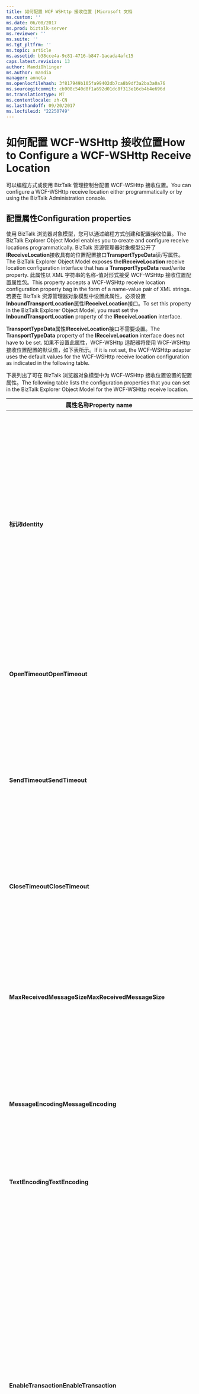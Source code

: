 ```yaml
---
title: 如何配置 WCF WSHttp 接收位置 |Microsoft 文档
ms.custom: ''
ms.date: 06/08/2017
ms.prod: biztalk-server
ms.reviewer: ''
ms.suite: ''
ms.tgt_pltfrm: ''
ms.topic: article
ms.assetid: b38cce4a-9c81-4716-b847-1acada4afc15
caps.latest.revision: 13
author: MandiOhlinger
ms.author: mandia
manager: anneta
ms.openlocfilehash: 3f817949b105fa99402db7ca8b9df3a2ba3a0a76
ms.sourcegitcommit: cb908c540d8f1a692d01dc8f313e16cb4b4e696d
ms.translationtype: MT
ms.contentlocale: zh-CN
ms.lasthandoff: 09/20/2017
ms.locfileid: "22250749"
---
```

# <a name="how-to-configure-a-wcf-wshttp-receive-location"></a><span data-ttu-id="9d7e8-102">如何配置 WCF-WSHttp 接收位置</span><span class="sxs-lookup"><span data-stu-id="9d7e8-102">How to Configure a WCF-WSHttp Receive Location</span></span>
<span data-ttu-id="9d7e8-103">可以编程方式或使用 BizTalk 管理控制台配置 WCF-WSHttp 接收位置。</span><span class="sxs-lookup"><span data-stu-id="9d7e8-103">You can configure a WCF-WSHttp receive location either programmatically or by using the BizTalk Administration console.</span></span>  
  
## <a name="configuration-properties"></a><span data-ttu-id="9d7e8-104">配置属性</span><span class="sxs-lookup"><span data-stu-id="9d7e8-104">Configuration properties</span></span>
  
 <span data-ttu-id="9d7e8-105">使用 BizTalk 浏览器对象模型，您可以通过编程方式创建和配置接收位置。</span><span class="sxs-lookup"><span data-stu-id="9d7e8-105">The BizTalk Explorer Object Model enables you to create and configure receive locations programmatically.</span></span> <span data-ttu-id="9d7e8-106">BizTalk 资源管理器对象模型公开了**IReceiveLocation**接收具有的位置配置接口**TransportTypeData**读/写属性。</span><span class="sxs-lookup"><span data-stu-id="9d7e8-106">The BizTalk Explorer Object Model exposes the**IReceiveLocation** receive location configuration interface that has a **TransportTypeData** read/write property.</span></span> <span data-ttu-id="9d7e8-107">此属性以 XML 字符串的名称-值对形式接受 WCF-WSHttp 接收位置配置属性包。</span><span class="sxs-lookup"><span data-stu-id="9d7e8-107">This property accepts a WCF-WSHttp receive location configuration property bag in the form of a name-value pair of XML strings.</span></span> <span data-ttu-id="9d7e8-108">若要在 BizTalk 资源管理器对象模型中设置此属性，必须设置**InboundTransportLocation**属性**IReceiveLocation**接口。</span><span class="sxs-lookup"><span data-stu-id="9d7e8-108">To set this property in the BizTalk Explorer Object Model, you must set the **InboundTransportLocation** property of the **IReceiveLocation** interface.</span></span>  
  
 <span data-ttu-id="9d7e8-109">**TransportTypeData**属性**IReceiveLocation**接口不需要设置。</span><span class="sxs-lookup"><span data-stu-id="9d7e8-109">The **TransportTypeData** property of the **IReceiveLocation** interface does not have to be set.</span></span> <span data-ttu-id="9d7e8-110">如果不设置此属性，WCF-WSHttp 适配器将使用 WCF-WSHttp 接收位置配置的默认值，如下表所示。</span><span class="sxs-lookup"><span data-stu-id="9d7e8-110">If it is not set, the WCF-WSHttp adapter uses the default values for the WCF-WSHttp receive location configuration as indicated in the following table.</span></span>  
  
 <span data-ttu-id="9d7e8-111">下表列出了可在 BizTalk 浏览器对象模型中为 WCF-WSHttp 接收位置设置的配置属性。</span><span class="sxs-lookup"><span data-stu-id="9d7e8-111">The following table lists the configuration properties that you can set in the BizTalk Explorer Object Model for the WCF-WSHttp receive location.</span></span>  
  
|<span data-ttu-id="9d7e8-112">属性名称</span><span class="sxs-lookup"><span data-stu-id="9d7e8-112">Property name</span></span>|<span data-ttu-id="9d7e8-113">类型</span><span class="sxs-lookup"><span data-stu-id="9d7e8-113">Type</span></span>|<span data-ttu-id="9d7e8-114">Description</span><span class="sxs-lookup"><span data-stu-id="9d7e8-114">Description</span></span>|  
|-------------------|----------|-----------------|  
|<span data-ttu-id="9d7e8-115">**标识**</span><span class="sxs-lookup"><span data-stu-id="9d7e8-115">**Identity**</span></span>|<span data-ttu-id="9d7e8-116">XML Blob</span><span class="sxs-lookup"><span data-stu-id="9d7e8-116">XML Blob</span></span><br /><br /> <span data-ttu-id="9d7e8-117">例如：</span><span class="sxs-lookup"><span data-stu-id="9d7e8-117">Example:</span></span><br /><br /> <span data-ttu-id="9d7e8-118">&lt;标识&gt;</span><span class="sxs-lookup"><span data-stu-id="9d7e8-118">&lt;identity&gt;</span></span><br /><br /> <span data-ttu-id="9d7e8-119">&lt;userPrincipalName 值 ="username@contoso.com"/&gt;</span><span class="sxs-lookup"><span data-stu-id="9d7e8-119">&lt;userPrincipalName value="username@contoso.com" /&gt;</span></span><br /><br /> <span data-ttu-id="9d7e8-120">&lt;/identity&gt;</span><span class="sxs-lookup"><span data-stu-id="9d7e8-120">&lt;/identity&gt;</span></span>|<span data-ttu-id="9d7e8-121">指定此接收位置提供的服务的标识。</span><span class="sxs-lookup"><span data-stu-id="9d7e8-121">Specify the identity of the service that this receive location provides.</span></span> <span data-ttu-id="9d7e8-122">可以为指定的值**标识**属性而异的安全配置。</span><span class="sxs-lookup"><span data-stu-id="9d7e8-122">The values that can be specified for the **Identity** property differ according to the security configuration.</span></span> <span data-ttu-id="9d7e8-123">通过这些设置，客户端可对此接收位置进行验证。</span><span class="sxs-lookup"><span data-stu-id="9d7e8-123">These settings enable the client to authenticate this receive location.</span></span> <span data-ttu-id="9d7e8-124">在客户端与服务进行握手的过程中，Windows Communication Foundation (WCF) 基础结构将确保预期服务的标识与此元素的值保持一致。</span><span class="sxs-lookup"><span data-stu-id="9d7e8-124">In the handshake process between the client and service, the Windows Communication Foundation (WCF) infrastructure will ensure that the identity of the expected service matches the values of this element.</span></span><br /><br /> <span data-ttu-id="9d7e8-125">默认值为空字符串。</span><span class="sxs-lookup"><span data-stu-id="9d7e8-125">The default is an empty string.</span></span>|  
|<span data-ttu-id="9d7e8-126">**OpenTimeout**</span><span class="sxs-lookup"><span data-stu-id="9d7e8-126">**OpenTimeout**</span></span>|<span data-ttu-id="9d7e8-127">**System.TimeSpan**</span><span class="sxs-lookup"><span data-stu-id="9d7e8-127">**System.TimeSpan**</span></span>|<span data-ttu-id="9d7e8-128">指定一个时间跨度值来表示为完成信道打开操作提供的时间间隔。</span><span class="sxs-lookup"><span data-stu-id="9d7e8-128">Specify a time span value that indicates the interval of time provided for a channel open operation to complete.</span></span><br /><br /> <span data-ttu-id="9d7e8-129">默认值：00:01:00</span><span class="sxs-lookup"><span data-stu-id="9d7e8-129">Default value: 00:01:00</span></span>|  
|<span data-ttu-id="9d7e8-130">**SendTimeout**</span><span class="sxs-lookup"><span data-stu-id="9d7e8-130">**SendTimeout**</span></span>|<span data-ttu-id="9d7e8-131">**System.TimeSpan**</span><span class="sxs-lookup"><span data-stu-id="9d7e8-131">**System.TimeSpan**</span></span>|<span data-ttu-id="9d7e8-132">指定一个时间跨度值来表示为完成发送操作提供的时间间隔。</span><span class="sxs-lookup"><span data-stu-id="9d7e8-132">Specify a time span value that indicates the interval of time provided for a send operation to complete.</span></span> <span data-ttu-id="9d7e8-133">如果使用请求-响应接收端口，则此值指定完成整个交互的时间跨度（即使客户端返回一条大消息）。</span><span class="sxs-lookup"><span data-stu-id="9d7e8-133">If you use a request-response receive port, this value specifies a time span for the whole interaction to complete, even if the client returns a large message.</span></span><br /><br /> <span data-ttu-id="9d7e8-134">默认值：00:01:00</span><span class="sxs-lookup"><span data-stu-id="9d7e8-134">Default value: 00:01:00</span></span>|  
|<span data-ttu-id="9d7e8-135">**CloseTimeout**</span><span class="sxs-lookup"><span data-stu-id="9d7e8-135">**CloseTimeout**</span></span>|<span data-ttu-id="9d7e8-136">**System.TimeSpan**</span><span class="sxs-lookup"><span data-stu-id="9d7e8-136">**System.TimeSpan**</span></span>|<span data-ttu-id="9d7e8-137">指定一个时间跨度值来表示为完成信道关闭操作提供的时间间隔。</span><span class="sxs-lookup"><span data-stu-id="9d7e8-137">Specify a time span value that indicates the interval of time provided for a channel close operation to complete.</span></span><br /><br /> <span data-ttu-id="9d7e8-138">默认值：00:01:00</span><span class="sxs-lookup"><span data-stu-id="9d7e8-138">Default value: 00:01:00</span></span>|  
|<span data-ttu-id="9d7e8-139">**MaxReceivedMessageSize**</span><span class="sxs-lookup"><span data-stu-id="9d7e8-139">**MaxReceivedMessageSize**</span></span>|<span data-ttu-id="9d7e8-140">Integer</span><span class="sxs-lookup"><span data-stu-id="9d7e8-140">Integer</span></span>|<span data-ttu-id="9d7e8-141">指定网络上可接收的消息的最大大小（包括标头），以字节为单位。</span><span class="sxs-lookup"><span data-stu-id="9d7e8-141">Specify the maximum size, in bytes, for a message (including headers) that can be received on the wire.</span></span> <span data-ttu-id="9d7e8-142">消息的大小受为每条消息分配的内存量的限制。</span><span class="sxs-lookup"><span data-stu-id="9d7e8-142">The size of the messages is bounded by the amount of memory allocated for each message.</span></span> <span data-ttu-id="9d7e8-143">你可以使用此属性来降低受拒绝服务 (DoS) 攻击的可能性。</span><span class="sxs-lookup"><span data-stu-id="9d7e8-143">You can use this property to limit exposure to denial of service (DoS) attacks.</span></span><br /><br /> <span data-ttu-id="9d7e8-144">默认值：65536</span><span class="sxs-lookup"><span data-stu-id="9d7e8-144">Default value: 65536</span></span>|  
|<span data-ttu-id="9d7e8-145">**MessageEncoding**</span><span class="sxs-lookup"><span data-stu-id="9d7e8-145">**MessageEncoding**</span></span>|<span data-ttu-id="9d7e8-146">Enum</span><span class="sxs-lookup"><span data-stu-id="9d7e8-146">Enum</span></span><br /><br /> <span data-ttu-id="9d7e8-147">-   **文本**-使用文本消息编码器。</span><span class="sxs-lookup"><span data-stu-id="9d7e8-147">-   **Text** - Use a text message encoder.</span></span><br /><span data-ttu-id="9d7e8-148">-   **Mtom** -使用消息传输优化机制 1.0 (MTOM) 编码器。</span><span class="sxs-lookup"><span data-stu-id="9d7e8-148">-   **Mtom** - Use a Message Transmission Optimization Mechanism 1.0 (MTOM) encoder.</span></span>|<span data-ttu-id="9d7e8-149">指定用于对 SOAP 消息进行编码的编码器。</span><span class="sxs-lookup"><span data-stu-id="9d7e8-149">Specify the encoder used to encode the SOAP message.</span></span><br /><br /> <span data-ttu-id="9d7e8-150">默认值：**文本**</span><span class="sxs-lookup"><span data-stu-id="9d7e8-150">Default value: **Text**</span></span>|  
|<span data-ttu-id="9d7e8-151">**TextEncoding**</span><span class="sxs-lookup"><span data-stu-id="9d7e8-151">**TextEncoding**</span></span>|<span data-ttu-id="9d7e8-152">Enum</span><span class="sxs-lookup"><span data-stu-id="9d7e8-152">Enum</span></span><br /><br /> <span data-ttu-id="9d7e8-153">-   **unicodeFFF** -Unicode BigEndian 编码。</span><span class="sxs-lookup"><span data-stu-id="9d7e8-153">-   **unicodeFFF** - Unicode BigEndian encoding.</span></span><br /><span data-ttu-id="9d7e8-154">-   **utf-16** -16 位编码。</span><span class="sxs-lookup"><span data-stu-id="9d7e8-154">-   **utf-16** - 16-bit encoding.</span></span><br /><span data-ttu-id="9d7e8-155">-   **utf-8** -8 位编码</span><span class="sxs-lookup"><span data-stu-id="9d7e8-155">-   **utf-8** - 8-bit encoding</span></span>|<span data-ttu-id="9d7e8-156">指定的字符集编码要用于在绑定上发出消息时**MessageEncoding**属性设置为**文本**。</span><span class="sxs-lookup"><span data-stu-id="9d7e8-156">Specify the character set encoding to be used for emitting messages on the binding when the **MessageEncoding** property is set to **Text**.</span></span><br /><br /> <span data-ttu-id="9d7e8-157">默认值： **utf-8**</span><span class="sxs-lookup"><span data-stu-id="9d7e8-157">Default value: **utf-8**</span></span>|  
|<span data-ttu-id="9d7e8-158">**EnableTransaction**</span><span class="sxs-lookup"><span data-stu-id="9d7e8-158">**EnableTransaction**</span></span>|<span data-ttu-id="9d7e8-159">Boolean</span><span class="sxs-lookup"><span data-stu-id="9d7e8-159">Boolean</span></span>|<span data-ttu-id="9d7e8-160">指定是否使用从客户端流入的事务将消息提交给 MessageBox 数据库。</span><span class="sxs-lookup"><span data-stu-id="9d7e8-160">Specify whether a message is submitted to the MessageBox database using the transaction flowed from clients.</span></span> <span data-ttu-id="9d7e8-161">如果此属性为`True`，要求客户端提交消息使用**Ws-atomictransaction**协议。</span><span class="sxs-lookup"><span data-stu-id="9d7e8-161">If this property is `True`, the clients are required to submit messages using the **WS-AtomicTransaction** protocol.</span></span> <span data-ttu-id="9d7e8-162">如果客户端提交事务作用域之外的消息，则此接收位置将向客户端返回一个异常，并且不会挂起任何消息。</span><span class="sxs-lookup"><span data-stu-id="9d7e8-162">If the clients submit messages outside the transactional scope then this receive location returns an exception back to the clients, and no messages are suspended.</span></span><br /><br /> <span data-ttu-id="9d7e8-163">该选项只可用于单向接收位置。</span><span class="sxs-lookup"><span data-stu-id="9d7e8-163">The option is available only for one-way receive locations.</span></span> <span data-ttu-id="9d7e8-164">如果客户端为请求-响应接收位置提交事务上下文中的消息，则会向客户端返回一个异常，并且不会挂起任何消息。</span><span class="sxs-lookup"><span data-stu-id="9d7e8-164">If the clients submit messages in a transactional context for request-response receive locations, then an exception is returned back to the clients and no messages are suspended.</span></span><br /><br /> <span data-ttu-id="9d7e8-165">默认值：30`False`</span><span class="sxs-lookup"><span data-stu-id="9d7e8-165">Default value: `False`</span></span>|  
|<span data-ttu-id="9d7e8-166">**MaxConcurrentCalls**</span><span class="sxs-lookup"><span data-stu-id="9d7e8-166">**MaxConcurrentCalls**</span></span>|<span data-ttu-id="9d7e8-167">Integer</span><span class="sxs-lookup"><span data-stu-id="9d7e8-167">Integer</span></span>|<span data-ttu-id="9d7e8-168">指定针对单个服务实例的并发调用的数目。</span><span class="sxs-lookup"><span data-stu-id="9d7e8-168">Specify the number of concurrent calls to a single service instance.</span></span> <span data-ttu-id="9d7e8-169">超出此限制的调用将在队列中排队。</span><span class="sxs-lookup"><span data-stu-id="9d7e8-169">Calls in excess of the limit are queued.</span></span> <span data-ttu-id="9d7e8-170">此属性的范围是从 1 到 Int32.MaxValue。</span><span class="sxs-lookup"><span data-stu-id="9d7e8-170">The range of this property is from 1 to Int32.MaxValue.</span></span> <span data-ttu-id="9d7e8-171">默认值：200</span><span class="sxs-lookup"><span data-stu-id="9d7e8-171">Default value: 200</span></span>|  
|<span data-ttu-id="9d7e8-172">**SecurityMode**</span><span class="sxs-lookup"><span data-stu-id="9d7e8-172">**SecurityMode**</span></span>|<span data-ttu-id="9d7e8-173">Enum</span><span class="sxs-lookup"><span data-stu-id="9d7e8-173">Enum</span></span><br /><br /> <span data-ttu-id="9d7e8-174">-   **无**</span><span class="sxs-lookup"><span data-stu-id="9d7e8-174">-   **None**</span></span><br /><span data-ttu-id="9d7e8-175">-   **消息**</span><span class="sxs-lookup"><span data-stu-id="9d7e8-175">-   **Message**</span></span><br /><span data-ttu-id="9d7e8-176">-   **传输**</span><span class="sxs-lookup"><span data-stu-id="9d7e8-176">-   **Transport**</span></span><br /><span data-ttu-id="9d7e8-177">-   **TransportWithMessageCredential**</span><span class="sxs-lookup"><span data-stu-id="9d7e8-177">-   **TransportWithMessageCredential**</span></span><br /><br /> <span data-ttu-id="9d7e8-178">有关成员名称的详细信息**SecurityMode**属性，请参阅**安全模式**中的属性**WCF WSHttp 传输属性对话框中，接收、 安全**选项卡[!INCLUDE[ui-guidance-developers-reference](../includes/ui-guidance-developers-reference.md)]。</span><span class="sxs-lookup"><span data-stu-id="9d7e8-178">For more information about the member names for the **SecurityMode** property, see the **Security mode** property in the **WCF-WSHttp Transport Properties Dialog Box, Receive, Security** tab [!INCLUDE[ui-guidance-developers-reference](../includes/ui-guidance-developers-reference.md)].</span></span> |<span data-ttu-id="9d7e8-179">指定使用的安全类型。</span><span class="sxs-lookup"><span data-stu-id="9d7e8-179">Specify the type of security that is used.</span></span><br /><br /> <span data-ttu-id="9d7e8-180">默认值：**消息**</span><span class="sxs-lookup"><span data-stu-id="9d7e8-180">Default value: **Message**</span></span>|  
|<span data-ttu-id="9d7e8-181">**TransportClientCredentialType**</span><span class="sxs-lookup"><span data-stu-id="9d7e8-181">**TransportClientCredentialType**</span></span>|<span data-ttu-id="9d7e8-182">Enum</span><span class="sxs-lookup"><span data-stu-id="9d7e8-182">Enum</span></span><br /><br /> <span data-ttu-id="9d7e8-183">-   **无**</span><span class="sxs-lookup"><span data-stu-id="9d7e8-183">-   **None**</span></span><br /><span data-ttu-id="9d7e8-184">-   **基本**</span><span class="sxs-lookup"><span data-stu-id="9d7e8-184">-   **Basic**</span></span><br /><span data-ttu-id="9d7e8-185">-   **Ntlm**</span><span class="sxs-lookup"><span data-stu-id="9d7e8-185">-   **Ntlm**</span></span><br /><span data-ttu-id="9d7e8-186">-   **Windows**</span><span class="sxs-lookup"><span data-stu-id="9d7e8-186">-   **Windows**</span></span><br /><span data-ttu-id="9d7e8-187">-   **证书**</span><span class="sxs-lookup"><span data-stu-id="9d7e8-187">-   **Certificate**</span></span><br /><br /> <span data-ttu-id="9d7e8-188">有关成员名称的详细信息**TransportClientCredentialType**属性，请参阅**传输客户端凭据类型**中的属性**WCF WSHttp 传输属性对话框中，接收、 安全**选项卡[!INCLUDE[ui-guidance-developers-reference](../includes/ui-guidance-developers-reference.md)]。</span><span class="sxs-lookup"><span data-stu-id="9d7e8-188">For more information about the member names for the **TransportClientCredentialType** property, see the **Transport client credential type** property in the **WCF-WSHttp Transport Properties Dialog Box, Receive, Security** tab [!INCLUDE[ui-guidance-developers-reference](../includes/ui-guidance-developers-reference.md)].</span></span>|<span data-ttu-id="9d7e8-189">指定执行客户端验证时要使用的凭据类型。</span><span class="sxs-lookup"><span data-stu-id="9d7e8-189">Specify the type of credential to be used when performing the client authentication.</span></span><br /><br /> <span data-ttu-id="9d7e8-190">默认值： **Windows**</span><span class="sxs-lookup"><span data-stu-id="9d7e8-190">Default value: **Windows**</span></span>|  
|<span data-ttu-id="9d7e8-191">**MessageClientCredentialType**</span><span class="sxs-lookup"><span data-stu-id="9d7e8-191">**MessageClientCredentialType**</span></span>|<span data-ttu-id="9d7e8-192">Enum</span><span class="sxs-lookup"><span data-stu-id="9d7e8-192">Enum</span></span><br /><br /> <span data-ttu-id="9d7e8-193">-   **无**</span><span class="sxs-lookup"><span data-stu-id="9d7e8-193">-   **None**</span></span><br /><span data-ttu-id="9d7e8-194">-   **Windows**</span><span class="sxs-lookup"><span data-stu-id="9d7e8-194">-   **Windows**</span></span><br /><span data-ttu-id="9d7e8-195">-   **用户名**</span><span class="sxs-lookup"><span data-stu-id="9d7e8-195">-   **UserName**</span></span><br /><span data-ttu-id="9d7e8-196">-   **证书**</span><span class="sxs-lookup"><span data-stu-id="9d7e8-196">-   **Certificate**</span></span><br /><br /> <span data-ttu-id="9d7e8-197">有关成员名称的详细信息**MessageClientCredentialType**属性，请参阅**消息客户端凭据类型**中的属性**WCF WSHttp 传输属性对话框框中，接收、 安全**选项卡[!INCLUDE[ui-guidance-developers-reference](../includes/ui-guidance-developers-reference.md)]。</span><span class="sxs-lookup"><span data-stu-id="9d7e8-197">For more information about the member names for the **MessageClientCredentialType** property, see the **Message client credential type** property in the **WCF-WSHttp Transport Properties Dialog Box, Receive, Security** tab [!INCLUDE[ui-guidance-developers-reference](../includes/ui-guidance-developers-reference.md)].</span></span>|<span data-ttu-id="9d7e8-198">指定使用基于消息的安全性对客户端执行验证时所用的凭据类型。</span><span class="sxs-lookup"><span data-stu-id="9d7e8-198">Specify the type of credential to be used when performing client authentication using message-based security.</span></span><br /><br /> <span data-ttu-id="9d7e8-199">默认值： **Windows**</span><span class="sxs-lookup"><span data-stu-id="9d7e8-199">Default value: **Windows**</span></span>|  
|<span data-ttu-id="9d7e8-200">**AlgorithmSuite**</span><span class="sxs-lookup"><span data-stu-id="9d7e8-200">**AlgorithmSuite**</span></span>|<span data-ttu-id="9d7e8-201">Enum</span><span class="sxs-lookup"><span data-stu-id="9d7e8-201">Enum</span></span><br /><br /> <span data-ttu-id="9d7e8-202">有关成员名称的详细信息**AlgorithmSuite**属性，请参阅**算法套件**中的属性**WCF WSHttp 传输属性对话框中，接收，安全**选项卡[!INCLUDE[ui-guidance-developers-reference](../includes/ui-guidance-developers-reference.md)]。</span><span class="sxs-lookup"><span data-stu-id="9d7e8-202">For more information about the member names for the **AlgorithmSuite** property, see the **Algorithm suite** property in the **WCF-WSHttp Transport Properties Dialog Box, Receive, Security** tab [!INCLUDE[ui-guidance-developers-reference](../includes/ui-guidance-developers-reference.md)].</span></span>|<span data-ttu-id="9d7e8-203">指定消息加密和密钥包装算法。</span><span class="sxs-lookup"><span data-stu-id="9d7e8-203">Specify the message encryption and key-wrap algorithms.</span></span> <span data-ttu-id="9d7e8-204">这些算法与“安全策略语言”(WS-SecurityPolicy) 规范中指定的算法一致。</span><span class="sxs-lookup"><span data-stu-id="9d7e8-204">These algorithms map to those specified in the Security Policy Language (WS-SecurityPolicy) specification.</span></span><br /><br /> <span data-ttu-id="9d7e8-205">默认值： **Basic256**</span><span class="sxs-lookup"><span data-stu-id="9d7e8-205">Default value: **Basic256**</span></span>|  
|<span data-ttu-id="9d7e8-206">**NegotiateServiceCredential**</span><span class="sxs-lookup"><span data-stu-id="9d7e8-206">**NegotiateServiceCredential**</span></span>|<span data-ttu-id="9d7e8-207">Boolean</span><span class="sxs-lookup"><span data-stu-id="9d7e8-207">Boolean</span></span>|<span data-ttu-id="9d7e8-208">指定是在带外客户端提供服务凭据，还是通过协商过程从服务将服务凭据提供给客户端。</span><span class="sxs-lookup"><span data-stu-id="9d7e8-208">Specify whether the service credential is provisioned at the client out of band, or is obtained from the service to the client through a process of negotiation.</span></span> <span data-ttu-id="9d7e8-209">这种协商是正常消息交换开始前的准备过程。</span><span class="sxs-lookup"><span data-stu-id="9d7e8-209">Such a negotiation is a precursor to the usual message exchange.</span></span><br /><br /> <span data-ttu-id="9d7e8-210">如果**MessageClientCredentialType**属性等于**无**，**用户名**，或**证书**，此属性设置为**False**意味着服务证书位于带外客户端和客户端需要指定服务证书。</span><span class="sxs-lookup"><span data-stu-id="9d7e8-210">If the **MessageClientCredentialType** property equals **None**, **Username**, or **Certificate**, setting this property to **False** implies that the service certificate is available at the client out of band and that the client needs to specify the service certificate.</span></span> <span data-ttu-id="9d7e8-211">此模式可与实现 WS-Trust 和 WS-SecureConversation 的 SOAP 堆栈交互操作。</span><span class="sxs-lookup"><span data-stu-id="9d7e8-211">This mode is interoperable with SOAP stacks that implement WS-Trust and WS-SecureConversation.</span></span><br /><br /> <span data-ttu-id="9d7e8-212">如果**MessageClientCredentialType**属性设置为**Windows**，此属性设置为**False**指定基于 Kerberos 的身份验证。</span><span class="sxs-lookup"><span data-stu-id="9d7e8-212">If the **MessageClientCredentialType** property is set to **Windows**, setting this property to **False** specifies Kerberos-based authentication.</span></span> <span data-ttu-id="9d7e8-213">这意味着客户端和服务必须属于同一个 Kerberos 域。</span><span class="sxs-lookup"><span data-stu-id="9d7e8-213">This means that the client and service must be part of the same Kerberos domain.</span></span> <span data-ttu-id="9d7e8-214">此模式可与实现 Kerberos 标记配置文件（在 OASIS WSS TC 中定义）以及 WS-Trust 和 WS-SecureConversation 的 SOAP 堆栈交互操作。</span><span class="sxs-lookup"><span data-stu-id="9d7e8-214">This mode is interoperable with SOAP stacks that implement the Kerberos token profile (as defined at OASIS WSS TC) as well as WS-Trust and WS-SecureConversation.</span></span><br /><br /> <span data-ttu-id="9d7e8-215">当此属性是**True**，会引起通过 SOAP 消息隧道 SPNego 交换的.NET SOAP 协商。</span><span class="sxs-lookup"><span data-stu-id="9d7e8-215">When this property is **True**, it causes a .NET SOAP negotiation that tunnels SPNego exchange over SOAP messages.</span></span><br /><br /> <span data-ttu-id="9d7e8-216">默认值： **True**</span><span class="sxs-lookup"><span data-stu-id="9d7e8-216">Default value: **True**</span></span>|  
|<span data-ttu-id="9d7e8-217">**EstablishSecurityContext**</span><span class="sxs-lookup"><span data-stu-id="9d7e8-217">**EstablishSecurityContext**</span></span>|<span data-ttu-id="9d7e8-218">Boolean</span><span class="sxs-lookup"><span data-stu-id="9d7e8-218">Boolean</span></span>|<span data-ttu-id="9d7e8-219">指定安全通道是否建立安全会话。</span><span class="sxs-lookup"><span data-stu-id="9d7e8-219">Specify whether the security channel establishes a secure session.</span></span> <span data-ttu-id="9d7e8-220">安全会话在交换应用程序消息之前建立安全上下文标记 (SCT)。</span><span class="sxs-lookup"><span data-stu-id="9d7e8-220">A secure session establishes a Security Context Token (SCT) before exchanging the application messages.</span></span><br /><br /> <span data-ttu-id="9d7e8-221">默认值： **True**</span><span class="sxs-lookup"><span data-stu-id="9d7e8-221">Default value: **True**</span></span>|  
|<span data-ttu-id="9d7e8-222">**ServiceCertificate**</span><span class="sxs-lookup"><span data-stu-id="9d7e8-222">**ServiceCertificate**</span></span>|<span data-ttu-id="9d7e8-223">字符串</span><span class="sxs-lookup"><span data-stu-id="9d7e8-223">String</span></span>|<span data-ttu-id="9d7e8-224">为此接收位置指定 X.509 证书的指纹，客户端利用该指纹验证服务。</span><span class="sxs-lookup"><span data-stu-id="9d7e8-224">Specify the thumbprint of the X.509 certificate for this receive location that the clients use to authenticate the service.</span></span> <span data-ttu-id="9d7e8-225">此属性使用的证书必须安装到**我**将存储在**当前用户**位置。</span><span class="sxs-lookup"><span data-stu-id="9d7e8-225">The certificate to be used for this property must be installed into the **My** store in the **Current User** location.</span></span> <span data-ttu-id="9d7e8-226">**注意：** 必须安装到的服务证书**当前用户**承载此接收位置接收处理程序的用户帐户的位置。</span><span class="sxs-lookup"><span data-stu-id="9d7e8-226">**Note:**  You must install the service certificate into the **Current User** location of the user account for the receive handler hosting this receive location.</span></span> <br /><br /> <span data-ttu-id="9d7e8-227">默认值为空字符串。</span><span class="sxs-lookup"><span data-stu-id="9d7e8-227">The default is an empty string.</span></span>|  
|<span data-ttu-id="9d7e8-228">**UseSSO**</span><span class="sxs-lookup"><span data-stu-id="9d7e8-228">**UseSSO**</span></span>|<span data-ttu-id="9d7e8-229">Boolean</span><span class="sxs-lookup"><span data-stu-id="9d7e8-229">Boolean</span></span>|<span data-ttu-id="9d7e8-230">指定是否使用企业单一登录 (SSO) 检索客户端凭据以颁发 SSO 票证。</span><span class="sxs-lookup"><span data-stu-id="9d7e8-230">Specify whether to use Enterprise Single Sign-On (SSO) to retrieve client credentials to issue an SSO ticket.</span></span> <span data-ttu-id="9d7e8-231">有关安全配置的详细信息支持 SSO，请参阅"企业单一登录可支持性的 WCF WSHttp 接收适配器"一节中**WCF WSHttp 传输属性对话框中，接收、 安全**选项卡[!INCLUDE[ui-guidance-developers-reference](../includes/ui-guidance-developers-reference.md)]。</span><span class="sxs-lookup"><span data-stu-id="9d7e8-231">For more information about the security configurations supporting SSO, see the section, "Enterprise Single Sign-On Supportability for the WCF-WSHttp Receive Adapter" in the **WCF-WSHttp Transport Properties Dialog Box, Receive, Security** tab [!INCLUDE[ui-guidance-developers-reference](../includes/ui-guidance-developers-reference.md)].</span></span>|  
|<span data-ttu-id="9d7e8-232">**InboundBodyLocation**</span><span class="sxs-lookup"><span data-stu-id="9d7e8-232">**InboundBodyLocation**</span></span>|<span data-ttu-id="9d7e8-233">Enum</span><span class="sxs-lookup"><span data-stu-id="9d7e8-233">Enum</span></span><br /><br /> <span data-ttu-id="9d7e8-234">-   **UseBodyElement** -使用 SOAP 的内容**正文**传入消息创建 BizTalk 消息正文部分的元素。</span><span class="sxs-lookup"><span data-stu-id="9d7e8-234">-   **UseBodyElement** - Use the content of the SOAP **Body** element of an incoming message to create the BizTalk message body part.</span></span> <span data-ttu-id="9d7e8-235">如果 **Body** 元素具有多个子元素，则只有第一个元素将成为 BizTalk 消息正文部分。</span><span class="sxs-lookup"><span data-stu-id="9d7e8-235">If the **Body** element has more than one child element, only the first element becomes the BizTalk message body part.</span></span><br /><span data-ttu-id="9d7e8-236">-   **UseEnvelope** -从整个 SOAP 创建 BizTalk 消息正文部分**信封**传入消息。</span><span class="sxs-lookup"><span data-stu-id="9d7e8-236">-   **UseEnvelope** - Create the BizTalk message body part from the entire SOAP **Envelope** of an incoming message.</span></span><br /><span data-ttu-id="9d7e8-237">-   **UseBodyPath** -使用中的正文路径表达式**InboundBodyPathExpression**属性创建 BizTalk 消息正文部分。</span><span class="sxs-lookup"><span data-stu-id="9d7e8-237">-   **UseBodyPath** - Use the body path expression in the **InboundBodyPathExpression** property to create the BizTalk message body part.</span></span> <span data-ttu-id="9d7e8-238">针对传入消息的 SOAP **Body** 元素的直接子元素计算正文路径表达式。</span><span class="sxs-lookup"><span data-stu-id="9d7e8-238">The body path expression is evaluated against the immediate child element of the SOAP **Body** element of an incoming message.</span></span> <span data-ttu-id="9d7e8-239">此属性仅对要求-响应端口有效。</span><span class="sxs-lookup"><span data-stu-id="9d7e8-239">This property is valid only for solicit-response ports.</span></span><br /><br /> <span data-ttu-id="9d7e8-240">有关如何使用**InboundBodyLocation**属性，请参阅[为 WCF 适配器指定消息正文](../core/specifying-the-message-body-for-the-wcf-adapters.md)。</span><span class="sxs-lookup"><span data-stu-id="9d7e8-240">For more information about how to use the **InboundBodyLocation** property, see [Specifying the Message Body for the WCF Adapters](../core/specifying-the-message-body-for-the-wcf-adapters.md).</span></span>|<span data-ttu-id="9d7e8-241">指定 SOAP 数据选择**正文**传入 WCF 消息的元素。</span><span class="sxs-lookup"><span data-stu-id="9d7e8-241">Specify the data selection for the SOAP **Body** element of incoming WCF messages.</span></span><br /><br /> <span data-ttu-id="9d7e8-242">默认值： **UseBodyElement**</span><span class="sxs-lookup"><span data-stu-id="9d7e8-242">Default value: **UseBodyElement**</span></span>|  
|<span data-ttu-id="9d7e8-243">**InboundBodyPathExpression**</span><span class="sxs-lookup"><span data-stu-id="9d7e8-243">**InboundBodyPathExpression**</span></span>|<span data-ttu-id="9d7e8-244">字符串</span><span class="sxs-lookup"><span data-stu-id="9d7e8-244">String</span></span><br /><br /> <span data-ttu-id="9d7e8-245">有关如何使用**InboundBodyPathExpression**属性，请参阅[WCF 适配器属性架构和属性](../core/wcf-adapters-property-schema-and-properties.md)。</span><span class="sxs-lookup"><span data-stu-id="9d7e8-245">For more information about how to use the **InboundBodyPathExpression** property, see [WCF Adapters Property Schema and Properties](../core/wcf-adapters-property-schema-and-properties.md).</span></span>|<span data-ttu-id="9d7e8-246">指定正文路径表达式以标识传入消息中用于创建 BizTalk 消息正文部分的特定部分。</span><span class="sxs-lookup"><span data-stu-id="9d7e8-246">Specify the body path expression to identify a specific part of an incoming message used to create the BizTalk message body part.</span></span> <span data-ttu-id="9d7e8-247">此正文路径表达式针对 SOAP 的即时子元素进行评估**正文**传入消息的节点。</span><span class="sxs-lookup"><span data-stu-id="9d7e8-247">This body path expression is evaluated against the immediate child element of the SOAP **Body** node of an incoming message.</span></span> <span data-ttu-id="9d7e8-248">如果此正文路径表达式返回多个节点，则只选择第一个节点作为 BizTalk 消息正文部分。</span><span class="sxs-lookup"><span data-stu-id="9d7e8-248">If this body path expression returns more than one node, only the first node is chosen for the BizTalk message body part.</span></span> <span data-ttu-id="9d7e8-249">此属性是必需的如果**InboundBodyLocation**属性设置为**UseBodyPath**。</span><span class="sxs-lookup"><span data-stu-id="9d7e8-249">This property is required if the **InboundBodyLocation** property is set to **UseBodyPath**.</span></span><br /><br /> <span data-ttu-id="9d7e8-250">默认值为空字符串。</span><span class="sxs-lookup"><span data-stu-id="9d7e8-250">The default is an empty string.</span></span>|  
|<span data-ttu-id="9d7e8-251">**InboundNodeEncoding**</span><span class="sxs-lookup"><span data-stu-id="9d7e8-251">**InboundNodeEncoding**</span></span>|<span data-ttu-id="9d7e8-252">Enum</span><span class="sxs-lookup"><span data-stu-id="9d7e8-252">Enum</span></span><br /><br /> <span data-ttu-id="9d7e8-253">-   **Base64** -Base64 编码。</span><span class="sxs-lookup"><span data-stu-id="9d7e8-253">-   **Base64** - Base64 encoding.</span></span><br /><span data-ttu-id="9d7e8-254">-   **十六进制**-十六进制编码。</span><span class="sxs-lookup"><span data-stu-id="9d7e8-254">-   **Hex** - Hexadecimal encoding.</span></span><br /><span data-ttu-id="9d7e8-255">-   **字符串**编码文本的 utf-8。</span><span class="sxs-lookup"><span data-stu-id="9d7e8-255">-   **String** - Text encoding - UTF-8.</span></span><br /><span data-ttu-id="9d7e8-256">-   **XML** -WCF 适配器使用由正文路径表达式中所选节点的外部 XML 创建 BizTalk 消息正文**InboundBodyPathExpression**。</span><span class="sxs-lookup"><span data-stu-id="9d7e8-256">-   **XML** - The WCF adapters create the BizTalk message body with the outer XML of the node selected by the body path expression in **InboundBodyPathExpression**.</span></span>|<span data-ttu-id="9d7e8-257">指定的编码，WCF WSHttp 接收适配器使用要解码识别由正文路径表达式中指定的节点类型**InboundBodyPathExpression**。</span><span class="sxs-lookup"><span data-stu-id="9d7e8-257">Specify the type of encoding that the WCF-WSHttp receive adapter uses to decode the node identified by the body path expression specified in **InboundBodyPathExpression**.</span></span> <span data-ttu-id="9d7e8-258">此属性是必需的如果**InboundBodyLocation**属性设置为**UseBodyPath**。</span><span class="sxs-lookup"><span data-stu-id="9d7e8-258">This property is required if the **InboundBodyLocation** property is set to **UseBodyPath**.</span></span><br /><br /> <span data-ttu-id="9d7e8-259">默认值： **XML**</span><span class="sxs-lookup"><span data-stu-id="9d7e8-259">Default value: **XML**</span></span>|  
|<span data-ttu-id="9d7e8-260">**OutboundBodyLocation**</span><span class="sxs-lookup"><span data-stu-id="9d7e8-260">**OutboundBodyLocation**</span></span>|<span data-ttu-id="9d7e8-261">Enum</span><span class="sxs-lookup"><span data-stu-id="9d7e8-261">Enum</span></span><br /><br /> <span data-ttu-id="9d7e8-262">-   **UseBodyElement** -BizTalk 消息正文部分用于创建的 SOAP 内容**正文**的传出的响应消息的元素。</span><span class="sxs-lookup"><span data-stu-id="9d7e8-262">-   **UseBodyElement** - Use the BizTalk message body part to create the content of the SOAP **Body** element for an outgoing response message.</span></span><br /><span data-ttu-id="9d7e8-263">-   **UseTemplate** -使用中提供的模板**OutboundXMLTemplate**属性来创建的内容 SOAP**正文**的传出的响应消息的元素。</span><span class="sxs-lookup"><span data-stu-id="9d7e8-263">-   **UseTemplate** - Use the template supplied in the **OutboundXMLTemplate** property to create the content of the SOAP **Body** element for an outgoing response message.</span></span><br /><br /> <span data-ttu-id="9d7e8-264">有关如何使用**OutboundBodyLocation**属性，请参阅[为 WCF 适配器指定消息正文](../core/specifying-the-message-body-for-the-wcf-adapters.md)。</span><span class="sxs-lookup"><span data-stu-id="9d7e8-264">For more information about how to use the **OutboundBodyLocation** property, see [Specifying the Message Body for the WCF Adapters](../core/specifying-the-message-body-for-the-wcf-adapters.md).</span></span>|<span data-ttu-id="9d7e8-265">指定 SOAP 数据选择**正文**传出的 WCF 消息的元素。</span><span class="sxs-lookup"><span data-stu-id="9d7e8-265">Specify the data selection for the SOAP **Body** element of outgoing WCF messages.</span></span> <span data-ttu-id="9d7e8-266">此属性仅对请求响应接收位置有效。</span><span class="sxs-lookup"><span data-stu-id="9d7e8-266">This property is valid only for request-response receive locations.</span></span><br /><br /> <span data-ttu-id="9d7e8-267">默认值： **UseBodyElement**</span><span class="sxs-lookup"><span data-stu-id="9d7e8-267">Default value: **UseBodyElement**</span></span>|  
|<span data-ttu-id="9d7e8-268">**OutboundXMLTemplate**</span><span class="sxs-lookup"><span data-stu-id="9d7e8-268">**OutboundXMLTemplate**</span></span>|<span data-ttu-id="9d7e8-269">字符串</span><span class="sxs-lookup"><span data-stu-id="9d7e8-269">String</span></span><br /><br /> <span data-ttu-id="9d7e8-270">有关如何使用**OutboundXMLTemplate**属性，请参阅[为 WCF 适配器指定消息正文](../core/specifying-the-message-body-for-the-wcf-adapters.md)。</span><span class="sxs-lookup"><span data-stu-id="9d7e8-270">For more information about how to use the **OutboundXMLTemplate** property, see [Specifying the Message Body for the WCF Adapters](../core/specifying-the-message-body-for-the-wcf-adapters.md).</span></span>|<span data-ttu-id="9d7e8-271">指定的 SOAP 内容的 XML 格式模板**正文**的传出响应消息的元素。</span><span class="sxs-lookup"><span data-stu-id="9d7e8-271">Specify the XML-formatted template for the content of the SOAP **Body** element of an outgoing response message.</span></span> <span data-ttu-id="9d7e8-272">此属性是必需的如果**OutboundBodyLocation**属性设置为**UseTemplate**。</span><span class="sxs-lookup"><span data-stu-id="9d7e8-272">This property is required if the **OutboundBodyLocation** property is set to **UseTemplate**.</span></span> <span data-ttu-id="9d7e8-273">此属性仅对请求响应接收位置有效。</span><span class="sxs-lookup"><span data-stu-id="9d7e8-273">This property is valid only for request-response receive locations.</span></span><br /><br /> <span data-ttu-id="9d7e8-274">默认值为空字符串。</span><span class="sxs-lookup"><span data-stu-id="9d7e8-274">The default is an empty string.</span></span>|  
|<span data-ttu-id="9d7e8-275">**SuspendMessageOnFailure**</span><span class="sxs-lookup"><span data-stu-id="9d7e8-275">**SuspendMessageOnFailure**</span></span>|<span data-ttu-id="9d7e8-276">Boolean</span><span class="sxs-lookup"><span data-stu-id="9d7e8-276">Boolean</span></span>|<span data-ttu-id="9d7e8-277">指定是否将由于接收管道故障或路由故障而导致入站处理失败的请求消息挂起。</span><span class="sxs-lookup"><span data-stu-id="9d7e8-277">Specify whether to suspend the request message that fails inbound processing due to a receive pipeline failure or a routing failure.</span></span><br /><br /> <span data-ttu-id="9d7e8-278">默认值： **True**</span><span class="sxs-lookup"><span data-stu-id="9d7e8-278">Default value: **True**</span></span>|  
|<span data-ttu-id="9d7e8-279">**IncludeExceptionDetailInFaults**</span><span class="sxs-lookup"><span data-stu-id="9d7e8-279">**IncludeExceptionDetailInFaults**</span></span>|<span data-ttu-id="9d7e8-280">Boolean</span><span class="sxs-lookup"><span data-stu-id="9d7e8-280">Boolean</span></span>|<span data-ttu-id="9d7e8-281">指定是否将托管异常信息包括在返回给客户端以便进行调试的 SOAP 错误的详细信息中。</span><span class="sxs-lookup"><span data-stu-id="9d7e8-281">Specify whether to include managed exception information in the detail of SOAP faults returned to the client for debugging purposes.</span></span><br /><br /> <span data-ttu-id="9d7e8-282">默认值： **False**</span><span class="sxs-lookup"><span data-stu-id="9d7e8-282">Default: **False**</span></span>|  
  
## <a name="configure-a-wcf-wshttp-receive-location-with-the-biztalk-administration-console"></a><span data-ttu-id="9d7e8-283">配置 WCF WSHttp 接收位置使用 BizTalk 管理控制台</span><span class="sxs-lookup"><span data-stu-id="9d7e8-283">Configure a WCF-WSHttp Receive Location with the BizTalk Administration Console</span></span>
  
 <span data-ttu-id="9d7e8-284">您可以在 BizTalk 管理控制台中设置 WCF-WSHttp 接收位置适配器变量。</span><span class="sxs-lookup"><span data-stu-id="9d7e8-284">You can set WCF-WSHttp receive location adapter variables in the BizTalk Administration console.</span></span> <span data-ttu-id="9d7e8-285">如果未设置接收位置的属性，则使用 BizTalk 管理控制台中设置的默认接收处理程序值。</span><span class="sxs-lookup"><span data-stu-id="9d7e8-285">If properties are not set in the receive location, the default receive handler values set in the BizTalk Administration console are used.</span></span>  
  
> [!NOTE]
>  <span data-ttu-id="9d7e8-286">在完成以下过程之前你必须已添加接收端口。</span><span class="sxs-lookup"><span data-stu-id="9d7e8-286">Before completing the following procedures you must have already added a receive port.</span></span> <span data-ttu-id="9d7e8-287">有关详细信息，请参阅[如何创建接收端口](../core/how-to-create-a-receive-port.md)。</span><span class="sxs-lookup"><span data-stu-id="9d7e8-287">For more information, see [How to Create a Receive Port](../core/how-to-create-a-receive-port.md).</span></span>  
  
## <a name="configure-variables-for-a-wcf-wshttp-receive-location"></a><span data-ttu-id="9d7e8-288">WCF WSHttp 接收位置的配置变量</span><span class="sxs-lookup"><span data-stu-id="9d7e8-288">Configure variables for a WCF-WSHttp receive location</span></span>  
  
1.  <span data-ttu-id="9d7e8-289">在 BizTalk 管理控制台中，展开[!INCLUDE[btsBizTalkServerAdminConsoleui](../includes/btsbiztalkserveradminconsoleui-md.md)]，展开**BizTalk 组**，展开**应用程序**，然后展开要创建中的接收位置的应用程序。</span><span class="sxs-lookup"><span data-stu-id="9d7e8-289">In the BizTalk Administration console, expand [!INCLUDE[btsBizTalkServerAdminConsoleui](../includes/btsbiztalkserveradminconsoleui-md.md)], expand **BizTalk Group**, expand **Applications**, and then expand the application you want to create a receive location in.</span></span>  
  
2.  <span data-ttu-id="9d7e8-290">在 BizTalk 管理控制台的左窗格中，单击“接收端口”  节点。</span><span class="sxs-lookup"><span data-stu-id="9d7e8-290">In the BizTalk Administration console, in the left pane, click the **Receive Port** node.</span></span> <span data-ttu-id="9d7e8-291">随后，在右窗格中右键单击与现有接收位置关联的接收端口或要与新接收位置关联的接收端口，然后单击“属性” 。</span><span class="sxs-lookup"><span data-stu-id="9d7e8-291">Then in the right pane, right-click the receive port that is associated with an existing receive location or that you want to associate with a new receive location, and then click **Properties**.</span></span>  
  
3.  <span data-ttu-id="9d7e8-292">在**接收端口属性**对话框中，在左侧的窗格中，选择**接收位置**，然后在右窗格中，双击现有接收位置或单击**新建**创建一个新接收位置。</span><span class="sxs-lookup"><span data-stu-id="9d7e8-292">In the **Receive Port Properties** dialog box, in the left pane, select **Receive Locations**, and then in the right pane, double-click an existing receive location or click **New**to create a new receive location.</span></span>  
  
4.  <span data-ttu-id="9d7e8-293">在**接收位置属性**对话框中，在**传输**旁边部分**类型**，选择**WCF WSHttp**从下拉列表列表，，然后单击**配置**。</span><span class="sxs-lookup"><span data-stu-id="9d7e8-293">In the **Receive Location Properties** dialog box, in the **Transport** section next to **Type**, select **WCF-WSHttp** from the drop-down list, and then click **Configure**.</span></span>  
  
5.  <span data-ttu-id="9d7e8-294">在**WCF WSHttp 传输属性**对话框中，在**常规**选项卡上，配置终结点地址和 WCF WSHttp 的服务标识接收位置。</span><span class="sxs-lookup"><span data-stu-id="9d7e8-294">In the **WCF-WSHttp Transport Properties** dialog box, on the **General** tab, configure the endpoint address and the service identity for the WCF-WSHttp receive location.</span></span> <span data-ttu-id="9d7e8-295">有关详细信息**常规**选项卡中**WCF WSHttp 传输属性**对话框中，请参阅**WCF WSHttp 传输属性对话框中，接收、 常规**选项卡[!INCLUDE[ui-guidance-developers-reference](../includes/ui-guidance-developers-reference.md)]。</span><span class="sxs-lookup"><span data-stu-id="9d7e8-295">For more information about the **General** tab in the **WCF-WSHttp Transport Properties** dialog box, see the **WCF-WSHttp Transport Properties Dialog Box, Receive, General** tab [!INCLUDE[ui-guidance-developers-reference](../includes/ui-guidance-developers-reference.md)].</span></span>  
  
6.  <span data-ttu-id="9d7e8-296">在**WCF WSHttp 传输属性**对话框中，在**绑定**选项卡上配置的超时、 编码和事务属性。</span><span class="sxs-lookup"><span data-stu-id="9d7e8-296">In the **WCF-WSHttp Transport Properties** dialog box, on the **Binding** tab, configure the time-out, encoding, and transaction properties.</span></span> <span data-ttu-id="9d7e8-297">有关详细信息**绑定**选项卡中**WCF WSHttp 传输属性**对话框中，请参阅**WCF WSHttp 传输属性对话框中，接收，绑定**选项卡[!INCLUDE[ui-guidance-developers-reference](../includes/ui-guidance-developers-reference.md)]。</span><span class="sxs-lookup"><span data-stu-id="9d7e8-297">For more information about the **Binding** tab in the **WCF-WSHttp Transport Properties** dialog box, see the **WCF-WSHttp Transport Properties Dialog Box, Receive, Binding** tab [!INCLUDE[ui-guidance-developers-reference](../includes/ui-guidance-developers-reference.md)].</span></span>
  
7.  <span data-ttu-id="9d7e8-298">在**WCF WSHttp 传输属性**对话框中，在**安全**选项卡上，定义安全性功能 WCF WSHttp 接收位置。</span><span class="sxs-lookup"><span data-stu-id="9d7e8-298">In the **WCF-WSHttp Transport Properties** dialog box, on the **Security** tab, define the security capabilities of the WCF-WSHttp receive location.</span></span> <span data-ttu-id="9d7e8-299">有关详细信息**安全**选项卡中**WCF WSHttp 传输属性**对话框中，请参阅**WCF WSHttp 传输属性对话框中，接收、 安全**选项卡[!INCLUDE[ui-guidance-developers-reference](../includes/ui-guidance-developers-reference.md)]。</span><span class="sxs-lookup"><span data-stu-id="9d7e8-299">For more information about the **Security** tab in the **WCF-WSHttp Transport Properties** dialog box, see the **WCF-WSHttp Transport Properties Dialog Box, Receive, Security** tab [!INCLUDE[ui-guidance-developers-reference](../includes/ui-guidance-developers-reference.md)].</span></span>
  
8.  <span data-ttu-id="9d7e8-300">在**WCF WSHttp 传输属性**对话框中，在**消息**选项卡上，指定 SOAP 数据选择**正文**元素。</span><span class="sxs-lookup"><span data-stu-id="9d7e8-300">In the **WCF-WSHttp Transport Properties** dialog box, on the **Messages** tab, specify the data selection for the SOAP **Body** element.</span></span> <span data-ttu-id="9d7e8-301">有关详细信息**消息**选项卡中**WCF WSHttp 传输属性**对话框中，请参阅**WCF WSHttp 传输属性对话框中，接收、 消息**选项卡[!INCLUDE[ui-guidance-developers-reference](../includes/ui-guidance-developers-reference.md)]。</span><span class="sxs-lookup"><span data-stu-id="9d7e8-301">For more information about the **Messages** tab in the **WCF-WSHttp Transport Properties** dialog box, see the **WCF-WSHttp Transport Properties Dialog Box, Receive, Messages** tab [!INCLUDE[ui-guidance-developers-reference](../includes/ui-guidance-developers-reference.md)].</span></span>
  
## <a name="configure-a-wcf-wshttp-receive-location-programmatically"></a><span data-ttu-id="9d7e8-302">配置 WCF WSHttp 以编程方式接收位置</span><span class="sxs-lookup"><span data-stu-id="9d7e8-302">Configure a WCF-WSHttp Receive Location Programmatically</span></span>
  
 <span data-ttu-id="9d7e8-303">可使用以下格式设置属性：</span><span class="sxs-lookup"><span data-stu-id="9d7e8-303">You can use the following format to set the properties:</span></span>  
  
```  
<CustomProps>  
  <InboundBodyPathExpression vt="8" />  
  <InboundBodyLocation vt="8">UseBodyElement</InboundBodyLocation>  
  <UseSSO vt="11">0</UseSSO>  
  <MessageClientCredentialType vt="8">Windows</MessageClientCredentialType>  
  <SendTimeout vt="8">00:01:00</SendTimeout>  
  <OutboundXmlTemplate vt="8"><bts-msg-body xmlns="http://www.microsoft.com/schemas/bts2007" encoding="xml"/></OutboundXmlTemplate>  
  <OpenTimeout vt="8">00:01:00</OpenTimeout>  
  <AlgorithmSuite vt="8">Basic256</AlgorithmSuite>  
  <SecurityMode vt="8">Message</SecurityMode>  
  <TransportClientCredentialType vt="8">Windows</TransportClientCredentialType>  
  <NegotiateServiceCredential vt="11">-1</NegotiateServiceCredential>  
  <MaxReceivedMessageSize vt="3">2097152</MaxReceivedMessageSize>  
  <TextEncoding vt="8">utf-8</TextEncoding>  
  <CloseTimeout vt="8">00:01:00</CloseTimeout>  
  <SuspendMessageOnFailure vt="11">0</SuspendMessageOnFailure>  
  <EnableTransaction vt="11">0</EnableTransaction>  
  <InboundNodeEncoding vt="8">Xml</InboundNodeEncoding>  
  <EstablishSecurityContext vt="11">-1</EstablishSecurityContext>  
  <IncludeExceptionDetailInFaults vt="11">0</IncludeExceptionDetailInFaults>  
  <MaxConcurrentCalls vt="3">16</MaxConcurrentCalls>  
  <ServiceCertificate vt="8" />  
  <MessageEncoding vt="8">Text</MessageEncoding>  
  <OutboundBodyLocation vt="8">UseBodyElement</OutboundBodyLocation>  
</CustomProps>  
  
```  
  
 <span data-ttu-id="9d7e8-304">以下代码段说明如何创建 WCF-WSHttp 接收位置：</span><span class="sxs-lookup"><span data-stu-id="9d7e8-304">The following code fragment illustrates creating a WCF-WSHttp receive location:</span></span>  
  
```  
// Use BizTalk Explorer object model to create new WCF-WSHttp receive location   
string server = System.Environment.MachineName;  
string database = "BizTalkMgmtDb";  
string connectionString = string.Format("Server={0};Database={1};Integrated Security=true", server, database);  
string transportConfigData = @"<CustomProps>  
  <InboundBodyLocation vt=""8"">UseBodyElement</InboundBodyLocation>  
  <UseSSO vt=""11"">0</UseSSO>  
  <Identity vt=""8"">  
    <identity>  
    <userPrincipalName value=""username@contoso.com"" />  
    </identity>  
  </Identity>  
</CustomProps>";  
//requires project reference to \Program Files\Microsoft BizTalk Server 2009\Developer Tools\Microsoft.BizTalk.ExplorerOM.dll  
BtsCatalogExplorer explorer = new Microsoft.BizTalk.ExplorerOM.BtsCatalogExplorer();  
explorer.ConnectionString = connectionString;  
// Add a new BizTalk application  
Application application = explorer.AddNewApplication();  
application.Name = "SampleBizTalkApplication1001";  
// Save  
explorer.SaveChanges();  
  
// Add a new one-way receive port  
IReceivePort receivePort = application.AddNewReceivePort(false);  
receivePort.Name = "SampleReceivePort";  
// Add a new one-way receive location  
IReceiveLocation recieveLocation = receivePort.AddNewReceiveLocation();  
recieveLocation.Name = "SampleReceiveLocation";  
// Find a receive handler for WCF-WSHttp   
int i = 0;  
for(i=0; i < explorer.ReceiveHandlers.Count; ++i)   
{  
    if("WCF-WSHttp" == explorer.ReceiveHandlers[i].TransportType.Name)  
        break;  
}  
recieveLocation.ReceiveHandler = explorer.ReceiveHandlers[i];  
recieveLocation.Address = "/samplepath/sampleservice.svc";  
recieveLocation.ReceivePipeline = explorer.Pipelines["Microsoft.BizTalk.DefaultPipelines.PassThruReceive"];  
recieveLocation.TransportType = explorer.ProtocolTypes["WCF-WSHttp"];  
recieveLocation.TransportTypeData = transportConfigData;  
// Save  
explorer.SaveChanges();   
```  
  
## <a name="see-also"></a><span data-ttu-id="9d7e8-305">另请参阅</span><span class="sxs-lookup"><span data-stu-id="9d7e8-305">See Also</span></span>  
 <span data-ttu-id="9d7e8-306">[使用独立的 WCF 发布 WCF 服务接收适配器](../core/publishing-wcf-services-with-the-isolated-wcf-receive-adapters.md) </span><span class="sxs-lookup"><span data-stu-id="9d7e8-306">[Publishing WCF Services with the Isolated WCF Receive Adapters](../core/publishing-wcf-services-with-the-isolated-wcf-receive-adapters.md) </span></span>  
 <span data-ttu-id="9d7e8-307">[配置 IIS 的独立 WCF 接收适配器](../core/configuring-iis-for-the-isolated-wcf-receive-adapters.md) </span><span class="sxs-lookup"><span data-stu-id="9d7e8-307">[Configuring IIS for the Isolated WCF Receive Adapters](../core/configuring-iis-for-the-isolated-wcf-receive-adapters.md) </span></span>  
 <span data-ttu-id="9d7e8-308">[管理 BizTalk 主机和主机实例](../core/managing-biztalk-hosts-and-host-instances.md) </span><span class="sxs-lookup"><span data-stu-id="9d7e8-308">[Managing BizTalk Hosts and Host Instances](../core/managing-biztalk-hosts-and-host-instances.md) </span></span>  
 <span data-ttu-id="9d7e8-309">[如何更改服务帐户和密码](../core/how-to-change-service-accounts-and-passwords.md) </span><span class="sxs-lookup"><span data-stu-id="9d7e8-309">[How to Change Service Accounts and Passwords](../core/how-to-change-service-accounts-and-passwords.md) </span></span>  
 <span data-ttu-id="9d7e8-310">[将证书安装适用于这些 WCF 适配器](../core/installing-certificates-for-the-wcf-adapters.md) </span><span class="sxs-lookup"><span data-stu-id="9d7e8-310">[Installing Certificates for the WCF Adapters](../core/installing-certificates-for-the-wcf-adapters.md) </span></span>  
 <span data-ttu-id="9d7e8-311">[为 WCF 适配器指定消息正文](../core/specifying-the-message-body-for-the-wcf-adapters.md) </span><span class="sxs-lookup"><span data-stu-id="9d7e8-311">[Specifying the Message Body for the WCF Adapters](../core/specifying-the-message-body-for-the-wcf-adapters.md) </span></span>  
 [<span data-ttu-id="9d7e8-312">配置 WCF WSHttp 适配器</span><span class="sxs-lookup"><span data-stu-id="9d7e8-312">Configuring the WCF-WSHttp Adapter</span></span>](../core/configuring-the-wcf-wshttp-adapter.md)
